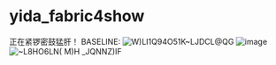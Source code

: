 # yida_fabric4show
正在紧锣密鼓猛肝！
BASELINE:
![W)LI$1$Q94O51K~LJDCL@QG](https://user-images.githubusercontent.com/78396957/175355323-36698c3d-1afe-491e-bd24-29804f66237d.png)
![image](https://user-images.githubusercontent.com/78396957/176179097-6b61ca01-088d-4d97-8225-37fea45d9505.png)
![~L8HO6LN( M)H _JQNNZ)IF](https://user-images.githubusercontent.com/78396957/176169318-9b41af8d-dfa8-4cee-bf38-31dd39c89b11.png)
